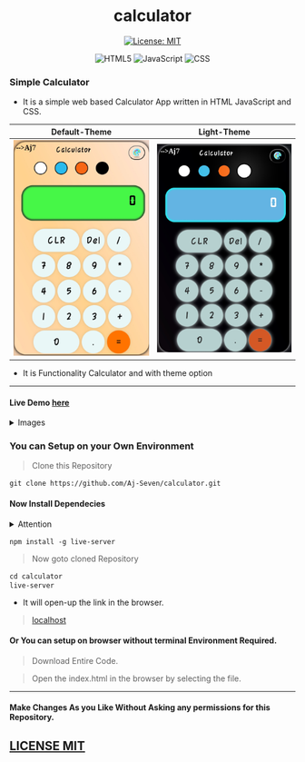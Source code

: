 <h1 align="center"> calculator </h1>
<div align="center">

[![License: MIT](https://img.shields.io/badge/License-MIT-blue.svg)](https://opensource.org/licenses/MIT)

![HTML5](https://img.shields.io/badge/html5-%23E34F26.svg?style=for-the-badge&logo=html5&logoColor=white)
![JavaScript](https://img.shields.io/badge/javascript-%23323330.svg?style=for-the-badge&logo=javascript&logoColor=%23F7DF1E)
![CSS](https://img.shields.io/badge/css-%231572B6.svg?style=for-the-badge&logo=css&logoColor=white)
</div>

### Simple Calculator

- It is a simple web based Calculator App written in HTML JavaScript and CSS.
<div align="center">

Default-Theme                 |   Light-Theme
:-------------------------:|:-------------------------------:
![calc-w](assets/calcth4.jpg)  |  ![calc-d](assets/calcth3.jpg) |

</div>

- It is Functionality Calculator and with theme option

-------

#### Live Demo [here](https://calculator-aj.pages.dev)

<details>
<summary> Images </summary>


Theme-1                 |   Theme-2
:-------------------------:|:-------------------------------:
![calcth-1](assets/calcth1.jpg)  |  ![calcth-2](assets/calcth2.jpg) |

</details>

### You can Setup on your Own Environment

> Clone this Repository

``` shell
git clone https://github.com/Aj-Seven/calculator.git
```
#### Now Install Dependecies

<details>
<summary> Attention </summary>

- You need to install the node and npm latest version.

</details>

``` shell
npm install -g live-server
```
> Now goto cloned Repository

``` shell
cd calculator
live-server
```
- It will open-up the link in the browser.

> [localhost](http://localhost:8080)

#### Or You can setup on browser without terminal Environment Required.

> Download Entire Code.

> Open the index.html in the browser by selecting the file.
-------

<h4> Make Changes As you Like Without Asking any permissions for this Repository. </h4>

<h2> <a href="LICENSE"> LICENSE MIT </h2>

